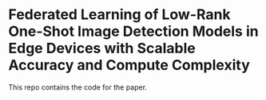 # Federated Learning of Low-Rank One-Shot Image Detection Models in Edge Devices with Scalable Accuracy and Compute Complexity
This repo contains the code for the paper.

